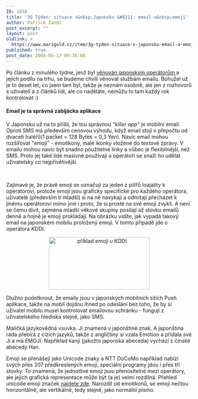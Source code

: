 ```yaml
---
ID: 1038
title: '3G Týden: situace v&nbsp;Japonsku &#8211; email a&nbsp;emoji'
author: Patrick Zandl
post_excerpt: ""
layout: post
oldlink: >
  https://www.marigold.cz/item/3g-tyden-situace-v-japonsku-email-a-emoji
published: true
post_date: 2004-05-17 09:36:00
---
```

<p>
Po článku z minulého týdne, jenž byl <A href="/zprava.html?cislo=28302">věnován japonským operátorům </A>a jejich podílu na trhu, se budeme chvíli věnovat službám emailu. Bohužel už je to deset let, co jsem tam byl, takže je neznám osobně, ale jen z rozhovorů s uživateli a z článků lidí, ale co naděláte, nemůžu to tam každý rok kontrolovat :)</p>

<H4>Email je ta správná zabíjácka aplikace</H4>
<p>
V Japonsku už na to přišli, že tou správnou <EM>"killer app"</EM> je mobilní email. Oproti SMS má především cenovou výhodu, když email stojí v přepočtu od dvaceti haléřů(1 packet = 128 Bytes = 0,3 Yen). Navíc email mohou rozšiřovat "emoji" - emotikony, malé ikonky vložené do textové zprávy. V emailu mohou navíc být snadno použitelné linky a vůbec je flexibilnější, než SMS. Proto jej také lidé masivně používají a operátoři se snaží ho udělat uživatelsky co nejpřívětivější. </p>

<p>
&#160;</p>

<p>
Zajímavé je, že právě emoji se označují za jeden z pilířů loajality k operátorovi, protože emoji jsou graficky specifické pro každého operátora, uživatelé (především ti mladší) si na ně navykají a odmítají přecházet k jinému operátorovi mimo jiné i proto, že si prostě na své emoji zvykli. A není se čemu divit, zejména mladší věkové skupiny posílají až stovku emailů denně a hojně je emoji prokládají. Na obrázku vidíte, jak vypadá takový email na japonském mobilu proložený emoji. V tomto případě jde o operátora KDDI.&#160;</p>

<P align=center><IMG height=142 alt="příklad emoji u KDDI" src="/wp-content/uploads/emoji-kddi.gif" width=273 align=center></p>

<p>
Dlužno podotknout, že emaily jsou v japonských mobilních sítích Push aplikace, takže na mobil dojdou ihned po odeslání bez toho, že by si uživatel mobilu musel kontrolovat emailovou schránku - fungují z uživatelského hlediska stejně, jako SMS. </p>

<p>
Maličká jazykovědná vsuvka. Ji znamená v japonštině znak. A japonština ráda přebírá z cizích jazyků, takže z angličtiny si vzala Emotion a přidala své Ji a má EMOJI. Například kanji (jakožto japonská abeceda) vychází z čínské abecedy Han. </p>

<p>
Emoji se přenášejí jako Unicode znaky a NTT DoCoMo například nabízí svých přes 207 předkreslených emoji, speciální programy jdou i přes tři stovky. To znamená, že jednotlivé emoji jsou přenositelné mezi operátory, ale jejich grafická representace může být (a je) velmi rozdílná. Přehled unicode emoji značek <A href="http://pukupi.com/big/resources/emoji/">najdete zde</A>. Narozdíl od emotikonů, se emoji nečtou horizontálně, ale vertikálně, tedy stejně, jako normální písmo.</p>
